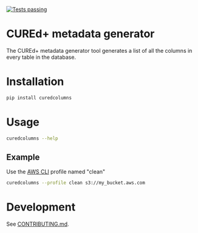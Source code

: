[![Tests passing](https://github.com/CUREd-Plus/curedcolumns/actions/workflows/test.yml/badge.svg)](https://github.com/CUREd-Plus/curedcolumns/actions/workflows/test.yml)

# CUREd+ metadata generator

The CUREd+ metadata generator tool generates a list of all the columns in every table in the database.

# Installation

```bash
pip install curedcolumns
```

# Usage

```bash
curedcolumns --help
```

## Example

Use the [AWS CLI](https://docs.aws.amazon.com/cli/v1/userguide/) profile named "clean"

```bash
curedcolumns --profile clean s3://my_bucket.aws.com
```

# Development

See [CONTRIBUTING.md](./CONTRIBUTING.md).
